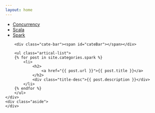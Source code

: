 ```yaml
---
layout: home
---
```


<div class="index-content project">
    <div class="section">
        <ul class="artical-cate">
            <li><a href="/" style="text-align:left"><span>Concurrency</span></a></li>
            <li style="text-align:left"><a href="/scala"><span>Scala</span></a></li>
            <li class="on" style="text-align:left"><a href="/Spark"><span>Spark</span></a></li>
        </ul>

        <div class="cate-bar"><span id="cateBar"></span></div>

        <ul class="artical-list">
        {% for post in site.categories.spark %}
            <li>
                <h2>
                    <a href="{{ post.url }}">{{ post.title }}</a>
                </h2>
                <div class="title-desc">{{ post.description }}</div>
            </li>
        {% endfor %}
        </ul>
    </div>
    <div class="aside">
    </div>
</div>
